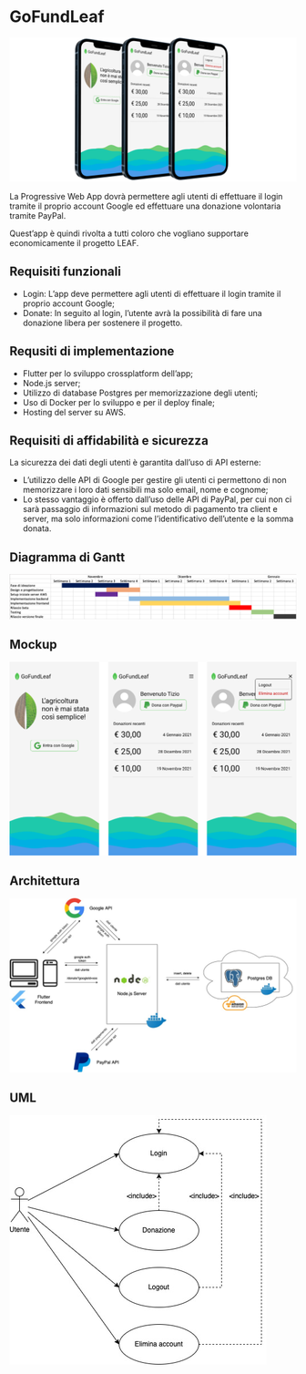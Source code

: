 # GoFundLeaf

![Render](/images/render.png)

La Progressive Web App dovrà permettere agli utenti di effettuare il login tramite il proprio account Google ed effettuare una donazione volontaria tramite PayPal.

Quest’app è quindi rivolta a tutti coloro che vogliano supportare economicamente il progetto LEAF.

## Requisiti funzionali

- Login: L’app deve permettere agli utenti di effettuare il login tramite il proprio account Google;
- Donate: In seguito al login, l’utente avrà la possibilità di fare una donazione libera per sostenere il progetto.

## Requsiti di implementazione

- Flutter per lo sviluppo crossplatform dell’app;
- Node.js server;
- Utilizzo di database Postgres per memorizzazione degli utenti;
- Uso di Docker per lo sviluppo e per il deploy finale;
- Hosting del server su AWS.

## Requisiti di affidabilità e sicurezza

La sicurezza dei dati degli utenti è garantita dall’uso di API esterne:

- L’utilizzo delle API di Google per gestire gli utenti ci permettono di non memorizzare i loro dati sensibili ma solo email, nome e cognome;
- Lo stesso vantaggio è offerto dall’uso delle API di PayPal, per cui non ci sarà passaggio di informazioni sul metodo di pagamento tra client e server, ma solo informazioni come l’identificativo dell’utente e la somma donata.

## Diagramma di Gantt

![Gantt](/images/gantt.png)

## Mockup

![Mockup](/images/mockup.png)

## Architettura

![Architecture](/images/architecture.jpeg)

## UML

![UML](/images/UML.jpeg)
